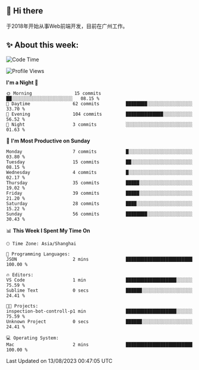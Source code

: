 ## 👋 Hi there

于2018年开始从事Web前端开发，目前在广州工作。

<!--![](https://github-readme-stats.vercel.app/api?username=fxpixels&theme=graywhite&hide_border=true)
![](https://github-readme-stats.vercel.app/api/top-langs/?username=fxpixels&hide_border=true&layout=compact)
-->
<!--
<img src="https://github-readme-stats.vercel.app/api?username=fxpixels&theme=graywhite&hide_border=true" width="500" alt=""/>
<img src="https://github-readme-stats.vercel.app/api/top-langs/?username=fxpixels&hide_border=true&layout=compact" width="300" alt=""/>
-->
## ✨ About this week:
<!--START_SECTION:waka-->
![Code Time](http://img.shields.io/badge/Code%20Time-3%2C518%20hrs%208%20mins-blue)

![Profile Views](http://img.shields.io/badge/Profile%20Views-46-blue)

**I'm a Night 🦉** 

```text
🌞 Morning                15 commits          ██░░░░░░░░░░░░░░░░░░░░░░░   08.15 % 
🌆 Daytime                62 commits          ████████░░░░░░░░░░░░░░░░░   33.70 % 
🌃 Evening                104 commits         ██████████████░░░░░░░░░░░   56.52 % 
🌙 Night                  3 commits           ░░░░░░░░░░░░░░░░░░░░░░░░░   01.63 % 
```
📅 **I'm Most Productive on Sunday** 

```text
Monday                   7 commits           █░░░░░░░░░░░░░░░░░░░░░░░░   03.80 % 
Tuesday                  15 commits          ██░░░░░░░░░░░░░░░░░░░░░░░   08.15 % 
Wednesday                4 commits           █░░░░░░░░░░░░░░░░░░░░░░░░   02.17 % 
Thursday                 35 commits          █████░░░░░░░░░░░░░░░░░░░░   19.02 % 
Friday                   39 commits          █████░░░░░░░░░░░░░░░░░░░░   21.20 % 
Saturday                 28 commits          ████░░░░░░░░░░░░░░░░░░░░░   15.22 % 
Sunday                   56 commits          ████████░░░░░░░░░░░░░░░░░   30.43 % 
```


📊 **This Week I Spent My Time On** 

```text
🕑︎ Time Zone: Asia/Shanghai

💬 Programming Languages: 
JSON                     2 mins              █████████████████████████   100.00 % 

🔥 Editors: 
VS Code                  1 min               ███████████████████░░░░░░   75.59 % 
Sublime Text             0 secs              ██████░░░░░░░░░░░░░░░░░░░   24.41 % 

🐱‍💻 Projects: 
inspection-bot-controll-p1 min               ███████████████████░░░░░░   75.59 % 
Unknown Project          0 secs              ██████░░░░░░░░░░░░░░░░░░░   24.41 % 

💻 Operating System: 
Mac                      2 mins              █████████████████████████   100.00 % 
```


 Last Updated on 13/08/2023 00:47:05 UTC
<!--END_SECTION:waka-->

<!-- ![Visitor Badge](https://visitor-badge.laobi.icu/badge?page_id=fxpixels) -->

<!--
**FxPixels/FxPixels** is a ✨ _special_ ✨ repository because its `README.md` (this file) appears on your GitHub profile.

Here are some ideas to get you started:

- 🔭 I’m currently working on ...
- 🌱 I’m currently learning ...
- 👯 I’m looking to collaborate on ...
- 🤔 I’m looking for help with ...
- 💬 Ask me about ...
- 📫 How to reach me: ...
- 😄 Pronouns: ...
- ⚡ Fun fact: ...
-->
